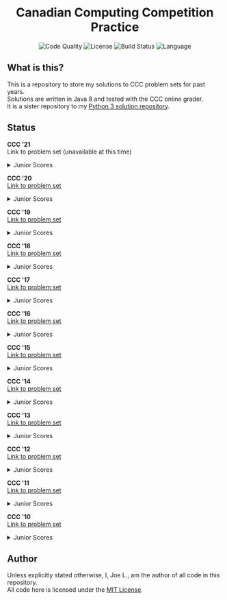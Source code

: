<div align='center'>
	<h1 align='center'>Canadian Computing Competition Practice</h1>
	<img
	    src="https://img.shields.io/lgtm/grade/java/github/jo3-l/ccc-java?style=for-the-badge"
	    alt="Code Quality"
	/>
	<img
	    src="https://img.shields.io/github/license/jo3-l/ccc-java?style=for-the-badge"
	    alt="License"
	/>
	<img
	    src="https://img.shields.io/github/workflow/status/jo3-l/ccc-java/Continuous%20Integration.svg?style=for-the-badge"
	    alt="Build Status"
	/>
	<img
		src='https://img.shields.io/github/languages/top/jo3-l/ccc-java.svg?style=for-the-badge'
		alt='Language'
	/>
</div>

## What is this?

This is a repository to store my solutions to CCC problem sets for past years.<br>
Solutions are written in Java 8 and tested with the CCC online grader.<br>
It is a sister repository to my [Python 3 solution repository](https://github.com/jo3-l/ccc).

## Status

**CCC '21**<br>
Link to problem set (unavailable at this time)

<details>
<summary>Junior Scores</summary>
| Question | Points    |
|----------|-----------| 
| J1       | 15/15     | 
| J2       | 15/15     | 
| J3       | 15/15     | 
| J4       | 15/15     | 
| J5       | 15/15     | 
| Total    | 75/75     | 
</details>

**CCC '20**<br>
[Link to problem set](https://cemc.math.uwaterloo.ca/contests/computing/2020/ccc/juniorEF.pdf)

<details>
<summary>Junior Scores</summary>
| Question | Points    |
|----------|-----------| 
| J1       | 15/15     | 
| J2       | 15/15     | 
| J3       | 15/15     | 
| J4       | 15/15     | 
| J5       | 15/15     | 
| Total    | 75/75     | 
</details>

**CCC '19**<br>
[Link to problem set](https://cemc.math.uwaterloo.ca/contests/computing/2019/stage%201/juniorEF.pdf)

<details>
<summary>Junior Scores</summary>
| Question | Points    |
|----------|-----------| 
| J1       | 15/15     | 
| J2       | 15/15     | 
| J3       | 15/15     | 
| J4       | 15/15     | 
| J5       | 15/15     | 
| Total    | 75/75     | 
</details>

**CCC '18**<br>
[Link to problem set](https://www.cemc.uwaterloo.ca/contests/computing/2018/stage%201/juniorEF.pdf)

<details>
<summary>Junior Scores</summary>
| Question | Points    |
|----------|-----------| 
| J1       | 15/15     | 
| J2       | 15/15     | 
| J3       | 15/15     | 
| J4       | 15/15     | 
| J5       | 15/15     | 
| Total    | 75/75     | 
</details>

**CCC '17**<br>
[Link to problem set](https://www.cemc.uwaterloo.ca/contests/computing/2017/stage%201/juniorEF.pdf)

<details>
<summary>Junior Scores</summary>
| Question | Points    |
|----------|-----------| 
| J1       | 15/15     | 
| J2       | 15/15     | 
| J3       | 15/15     | 
| J4       | 15/15     | 
| J5       | 0/15      | 
| Total    | 60/75     | 
</details>

**CCC '16**<br>
[Link to problem set](https://www.cemc.uwaterloo.ca/contests/computing/2016/stage%201/juniorEn.pdf)

<details>
<summary>Junior Scores</summary>
| Question | Points    |
|----------|-----------| 
| J1       | 15/15     | 
| J2       | 15/15     | 
| J3       | 15/15     | 
| J4       | 15/15     | 
| J5       | 75/15     | 
| Total    | 75/75     | 
</details>

**CCC '15**<br>
[Link to problem set](https://www.cemc.uwaterloo.ca/contests/computing/2015/stage%201/juniorEn.pdf)

<details>
<summary>Junior Scores</summary>
| Question | Points    |
|----------|-----------| 
| J1       | 15/15     | 
| J2       | 15/15     | 
| J3       | 15/15     | 
| J4       | 15/15     | 
| J5       | 13/15     | 
| Total    | 73/75     | 
</details>

**CCC '14**<br>
[Link to problem set](https://www.cemc.uwaterloo.ca/contests/computing/2014/stage%201/juniorEn.pdf)

<details>
<summary>Junior Scores</summary>
| Question | Points    |
|----------|-----------| 
| J1       | 15/15     | 
| J2       | 15/15     | 
| J3       | 15/15     | 
| J4       | 15/15     | 
| J5       | 15/15     | 
| Total    | 75/75     | 
</details>

**CCC '13**<br>
[Link to problem set](https://www.cemc.uwaterloo.ca/contests/computing/2013/stage1/juniorEn.pdf)

<details>
<summary>Junior Scores</summary>
| Question | Points    |
|----------|-----------| 
| J1       | 15/15     | 
| J2       | 15/15     | 
| J3       | 15/15     | 
| J4       | 15/15     | 
| J5       | 15/15     | 
| Total    | 75/75     | 
</details>

**CCC '12**<br>
[Link to problem set](https://www.cemc.uwaterloo.ca/contests/computing/2012/stage1/juniorEn.pdf)

<details>
<summary>Junior Scores</summary>
| Question | Points    |
|----------|-----------| 
| J1       | 15/15     | 
| J2       | 15/15     | 
| J3       | 15/15     | 
| J4       | 15/15     | 
| J5       | 15/15     | 
| Total    | 75/75     |
</details>

**CCC '11**<br>
[Link to problem set](https://www.cemc.uwaterloo.ca/contests/computing/2011/stage1/juniorEn.pdf)

<details>
<summary>Junior Scores</summary>
| Question | Points    |
|----------|-----------| 
| J1       | 15/15     | 
| J2       | 15/15     | 
| J3       | 15/15     | 
| J4       | 15/15     | 
| J5       | TODO      | 
| Total    | 60/75     |
</details>

**CCC '10**<br>
[Link to problem set](https://www.cemc.uwaterloo.ca/contests/computing/2010/stage1/juniorEn.pdf)

<details>
<summary>Junior Scores</summary>
| Question | Points    |
|----------|-----------| 
| J1       | 15/15     | 
| J2       | 15/15     | 
| J3       | 15/15     | 
| J4       | 15/15     | 
| J5       | 15/15     | 
| Total    | 75/75     |
</details>

## Author

Unless explicitly stated otherwise, I, Joe L., am the author of all code in this repository.<br>
All code here is licensed under the [MIT License](./LICENSE.md).